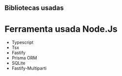 ## Bibliotecas usadas

# Ferramenta usada Node.Js

- Typescript
- Tsx
- Fastify
- Prisma ORM
- SQLite
- Fastify-Multiparti
